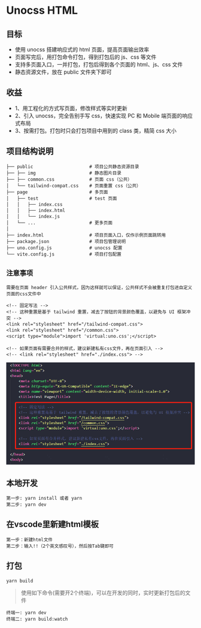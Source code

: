 # Unocss HTML


## 目标
- 使用 unocss 搭建响应式的 html 页面，提高页面输出效率
- 页面写完后，用打包命令打包，得到打包后的 js、css 等文件  
- 支持多页面入口，一并打包，打包后得到各个页面的 html、js、css 文件
- 静态资源文件，放在 public 文件夹下即可


## 收益
- 1、用工程化的方式写页面，修改样式等实时更新
- 2、引入 unocss，完全告别手写 css，快速实现 PC 和 Mobile 端页面的响应式布局
- 3、按需打包。打包时只会打包项目中用到的 class 类，精简 css 大小


## 项目结构说明
```
├── public                     # 项目公共静态资源目录
├── ├── img                    # 静态图片目录
├── ├── common.css             # 页面 css（公共）
│   └── tailwind-compat.css    # 页面重置 css（公共）
├── page                       # 多页面
│   ├── test                   # test 页面
│   │   ├── index.css
│   │   ├── index.html
│   │   └── index.js
│   └── ...                    # 更多页面
│
├── index.html                 # 项目页面入口，仅作示例页面跳转用
├── package.json               # 项目包管理说明
├── uno.config.js              # unocss 配置
└── vite.config.js             # 项目打包配置
```

## `注意事项`

`需要在页面 header 引入公共样式，因为这样就可以保证，公共样式不会被重复打包进自定义页面的css文件中`

```
<!-- 固定写法 -->
<!-- 这种重置是基于 tailwind 重置，减去了按钮的背景颜色覆盖，以避免与 UI 框架冲突 -->
<link rel="stylesheet" href="/tailwind-compat.css">
<link rel="stylesheet" href="/common.css">
<script type="module">import 'virtual:uno.css';</script>

<!-- 如果页面有需要合并的样式，建议新建私有css文件，再在页面引入 -->
<!-- <link rel="stylesheet" href="./index.css"> -->
```

![Image text](https://raw.githubusercontent.com/FrontendMing/unocss-html/main/public/img/header.png)


## 本地开发

```
第一步: yarn install 或者 yarn
第二步: yarn dev
```

## 在vscode里新建html模板
```
第一步：新建html文件
第二步：输入!!（2个英文感叹号），然后按Tab键即可
```

## 打包
```
yarn build
```


> 使用如下命令(需要开2个终端)，可以在开发的同时，实时更新打包后的文件
```
终端一: yarn dev
终端二: yarn build:watch
```
